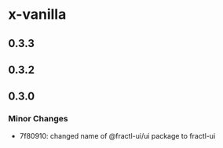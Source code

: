# x-vanilla

## 0.3.3

## 0.3.2

## 0.3.0

### Minor Changes

- 7f80910: changed name of @fractl-ui/ui package to fractl-ui
